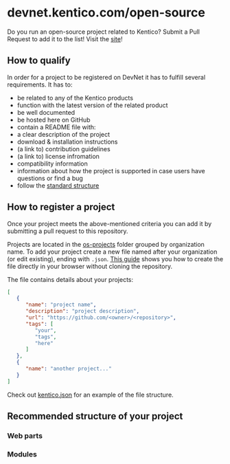 # devnet.kentico.com/open-source
Do you run an open-source project related to Kentico? Submit a Pull Request to add it to the list!
Visit the [site](https://devnet.kentico.com/open-source)!

## How to qualify

In order for a project to be registered on DevNet it has to fulfill several requirements. It has to:
- be related to any of the Kentico products
- function with the latest version of the related product
- be well documented
- be hosted here on GitHub
- contain a README file with:
 - a clear description of the project
 - download & installation instructions
 - (a link to) contribution guidelines
 - (a link to) license infromation
 - compatibility information
 - information about how the project is supported in case users have questions or find a bug
- follow the [standard structure](#recommended-structure-of-your-project)

## How to register a project
Once your project meets the above-mentioned criteria you can add it by submitting a pull request to this repository.

Projects are located in the [os-projects](https://github.com/Kentico/devnet.kentico.com/tree/master/os-projects) folder grouped by organization name. To add your project create a new file named after your organization (or edit existing), ending with `.json`. [This guide](https://help.github.com/articles/creating-new-files/) shows you how to create the file directly in your browser without cloning the repository.

The file contains details about your projects:

```json
[
   {
      "name": "project name",
      "description": "project description",
      "url": "https://github.com/<owner>/<repository>",
      "tags": [
         "your",
         "tags",
         "here"
      ]
   },
   {
      "name": "another project..."
   }
]
```

Check out [kentico.json](https://github.com/Kentico/devnet.kentico.com/blob/master/os-projects/kentico.json) for an example of the file structure.

## Recommended structure of your project

### Web parts


### Modules

